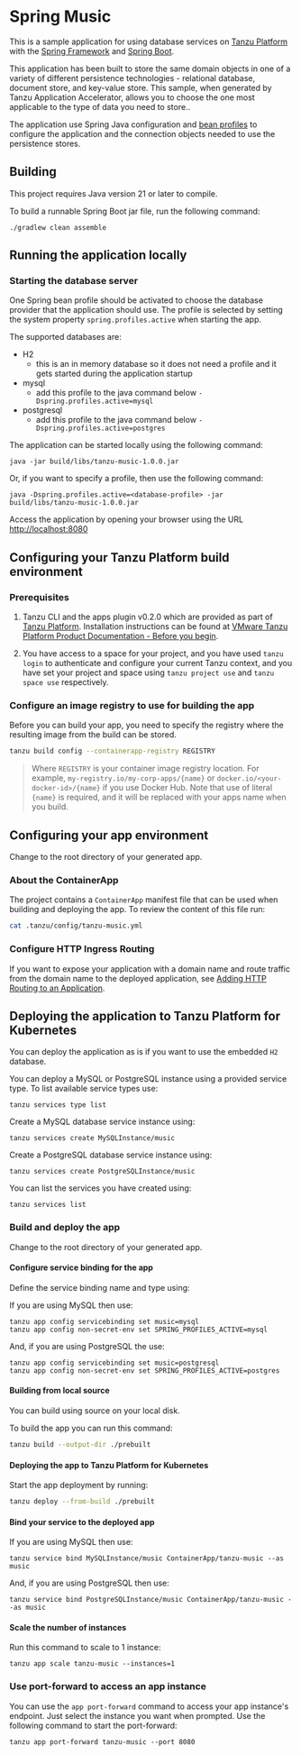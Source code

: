 # Spring Music

This is a sample application for using database services on [Tanzu Platform](https://tanzu.vmware.com/platform) with the [Spring Framework](https://spring.io) and [Spring Boot](https://projects.spring.io/spring-boot/).

This application has been built to store the same domain objects in one of a variety of different persistence technologies - relational database, document store, and key-value store. This sample, when generated by Tanzu Application Accelerator, allows you to choose the one most applicable to the type of data you need to store..

The application use Spring Java configuration and [bean profiles](http://docs.spring.io/spring-boot/docs/current/reference/html/boot-features-profiles.html) to configure the application and the connection objects needed to use the persistence stores.

## Building

This project requires Java version 21 or later to compile.

To build a runnable Spring Boot jar file, run the following command:

```shell
./gradlew clean assemble
```

## Running the application locally

### Starting the database server

One Spring bean profile should be activated to choose the database provider that the application should use.
The profile is selected by setting the system property `spring.profiles.active` when starting the app.

The supported databases are:

- H2
    - this is an in memory database so it does not need a profile and it gets started during the application startup
- mysql
    - add this profile to the java command below `-Dspring.profiles.active=mysql`
- postgresql
    - add this profile to the java command below `-Dspring.profiles.active=postgres`

The application can be started locally using the following command:

```shell
java -jar build/libs/tanzu-music-1.0.0.jar
```

Or, if you want to specify a profile, then use the following command:

```shell
java -Dspring.profiles.active=<database-profile> -jar build/libs/tanzu-music-1.0.0.jar
```

Access the application by opening your browser using the URL [http://localhost:8080](http://localhost:8080)

## Configuring your Tanzu Platform build environment

### Prerequisites

1. Tanzu CLI and the apps plugin v0.2.0 which are provided as part of [Tanzu Platform](https://docs.vmware.com/en/VMware-Tanzu-Platform/index.html). Installation instructions can be found at [VMware Tanzu Platform Product Documentation - Before you begin](https://docs.vmware.com/en/VMware-Tanzu-Platform/SaaS/create-manage-apps-tanzu-platform-k8s/getting-started-deploy-app-to-space.html#before-you-begin-0).

2. You have access to a space for your project, and you have used `tanzu login` to authenticate and configure your current Tanzu context, and you have set your project and space using `tanzu project use` and `tanzu space use` respectively.

### Configure an image registry to use for building the app

Before you can build your app, you need to specify the registry where the resulting image from the build can be stored.

```sh
tanzu build config --containerapp-registry REGISTRY
```

> Where `REGISTRY` is your container image registry location. For example, `my-registry.io/my-corp-apps/{name}` or `docker.io/<your-docker-id>/{name}` if you use Docker Hub. Note that use of literal `{name}` is required, and it will be replaced with your apps name when you build.

## Configuring your app environment

Change to the root directory of your generated app.

### About the ContainerApp

The project contains a `ContainerApp` manifest file that can be used when building and deploying the app. To review the content of this file run:

```sh
cat .tanzu/config/tanzu-music.yml
```

### Configure HTTP Ingress Routing

If you want to expose your application with a domain name and route traffic from the domain name to the deployed application, see [Adding HTTP Routing to an Application](https://docs.vmware.com/en/VMware-Tanzu-Platform/SaaS/create-manage-apps-tanzu-platform-k8s/how-to-ingress-to-app.html).


## Deploying the application to Tanzu Platform for Kubernetes

You can deploy the application as is if you want to use the embedded `H2` database.

You can deploy a MySQL or PostgreSQL instance using a provided service type.
To list available service types use:

```shell
tanzu services type list
```

Create a MySQL database service instance using:

```shell
tanzu services create MySQLInstance/music
```

Create a PostgreSQL database service instance using:

```shell
tanzu services create PostgreSQLInstance/music
```

You can list the services you have created using:

```shell
tanzu services list
```

### Build and deploy the app

Change to the root directory of your generated app.

#### Configure service binding for the app

Define the service binding name and type using:

If you are using MySQL then use:

```shell
tanzu app config servicebinding set music=mysql
tanzu app config non-secret-env set SPRING_PROFILES_ACTIVE=mysql
```

And, if you are using PostgreSQL the use:

```shell
tanzu app config servicebinding set music=postgresql
tanzu app config non-secret-env set SPRING_PROFILES_ACTIVE=postgres
```

#### Building from local source

You can build using source on your local disk.

To build the app you can run this command:

```sh
tanzu build --output-dir ./prebuilt
```

#### Deploying the app to Tanzu Platform for Kubernetes

Start the app deployment by running:

```sh
tanzu deploy --from-build ./prebuilt
```

#### Bind your service to the deployed app

If you are using MySQL then use:

```shell
tanzu service bind MySQLInstance/music ContainerApp/tanzu-music --as music
```

And, if you are using PostgreSQL then use:

```shell
tanzu service bind PostgreSQLInstance/music ContainerApp/tanzu-music --as music
```

#### Scale the number of instances

Run this command to scale to 1 instance:

```shell
tanzu app scale tanzu-music --instances=1
```

### Use port-forward to access an app instance

You can use the `app port-forward` command to access your app instance's endpoint.
Just select the instance you want when prompted.
Use the following command to start the port-forward:

```shell
tanzu app port-forward tanzu-music --port 8080
```

